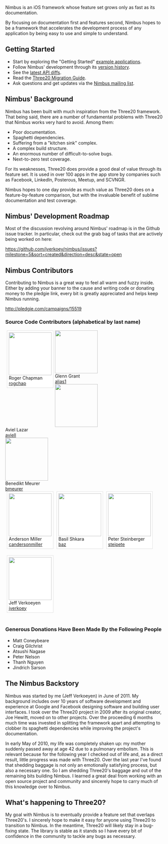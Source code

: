Nimbus is an iOS framework whose feature set grows only as fast as its documentation.

By focusing on documentation first and features second, Nimbus hopes to be a framework
that accelerates the development process of any application by being easy to use and simple
to understand.

<h2>Getting Started</h2>

- Start by exploring the "Getting Started" <a href="https://github.com/jverkoey/nimbus/tree/master/examples/gettingstarted">example applications</a>.
- Follow Nimbus' development through its <a href="http://jverkoey.github.com/nimbus/group___version-_history.html">version history</a>.
- See the <a href="http://jverkoey.github.com/nimbus/group___version-8-0.html">latest API diffs</a>.
- Read the <a href="http://jverkoey.github.com/nimbus/group___three20-_migration-_guide.html">Three20 Migration Guide</a>.
- Ask questions and get updates via the <a href="http://groups.google.com/group/nimbusios">Nimbus mailing list</a>.

<h2>Nimbus' Background</h2>

Nimbus has been built with much inspiration from the Three20 framework. That being said, there
are a number of fundamental problems with Three20 that Nimbus works very hard to avoid.
Among them:

- Poor documentation.
- Spaghetti dependencies.
- Suffering from a "kitchen sink" complex.
- A complex build structure.
- An enormous number of difficult-to-solve bugs.
- Next-to-zero test coverage.

For its weaknesses, Three20 does provide a good deal of value through its feature set. It is
used in over 100 apps in the app store by companies such as Facebook, LinkedIn, Posterous,
Meetup, and SCVNGR.

Nimbus hopes to one day provide as much value as Three20 does on a feature-by-feature
comparison, but with the invaluable benefit of sublime documentation and test coverage.

<h2>Nimbus' Development Roadmap</h2>

Most of the discussion revolving around Nimbus' roadmap is in the Github issue tracker. In
particular, check out the grab bag of tasks that are actively being worked on here:

https://github.com/jverkoey/nimbus/issues?milestone=5&sort=created&direction=desc&state=open


<h2>Nimbus Contributors</h2>

Contributing to Nimbus is a great way to feel all warm and fuzzy inside. Either by adding your
banner to the cause and writing code or donating money to the pledgie link, every bit is greatly
appreciated and helps keep Nimbus running.

http://pledgie.com/campaigns/15519

<h3>Source Code Contributors (alphabetical by last name)</h3>

<div class="contributor_profile" style="padding: 5px;margin: 0 5px;margin-bottom: 20px;border: 1px solid #DDD;background-color: white;float: left;"> 
<img width="135px" height="135px" src="http://www.gravatar.com/avatar/c28f6b282ad61bff6aa9aba06c62ad66?s=135&amp;d=http://three20.info/gfx/team/silhouette.gif" /> 
<div class="name">Roger Chapman</div> 
<div class="github"><a href="http://github.com/rogchap">rogchap</a></div> 
</div>

<div class="contributor_profile"> 
<img width="135px" height="135px" src="http://www.gravatar.com/avatar/a7acedfd4044ad79252e3b062aef25e7?s=135&amp;d=http://three20.info/gfx/team/silhouette.gif" /> 
<div class="name">Glenn Grant</div> 
<div class="github"><a href="http://github.com/alias1">alias1</a></div> 
</div>

<div class="contributor_profile">
<img width="135px" height="135px" src="http://www.gravatar.com/avatar/ca1536c2ef2e263ed2aec69c1d147677?s=135&amp;d=http://three20.info/gfx/team/silhouette.gif" /> 
<div class="name">Aviel Lazar</div> 
<div class="github"><a href="http://github.com/aviell">aviell</a></div> 
</div>

<div class="contributor_profile"> 
<img width="135px" height="135px" src="http://www.gravatar.com/avatar/22f25c7b3f0f15a6854fae62bbd3482f?s=135&amp;d=http://three20.info/gfx/team/silhouette.gif" /> 
<div class="name">Benedikt Meurer</div> 
<div class="github"><a href="http://github.com/bmeurer">bmeurer</a></div> 
</div>

<div class="contributor_profile" style="padding: 5px;margin: 0 5px;margin-bottom: 20px;border: 1px solid #DDD;background-color: white;float: left;"> 
<img width="135px" height="135px" src="http://www.gravatar.com/avatar/8d33edcb6695ab66b1e48067e4e3723c?s=135&amp;d=http://three20.info/gfx/team/silhouette.gif" /> 
<div class="name">Anderson Miller</div> 
<div class="github"><a href="http://github.com/candersonmiller">candersonmiller</a></div> 
</div>

<div class="contributor_profile" style="padding: 5px;margin: 0 5px;margin-bottom: 20px;border: 1px solid #DDD;background-color: white;float: left;"> 
<img width="135px" height="135px" src="http://www.gravatar.com/avatar/ec5d7ba9c004f79817c76146247e787e?s=135&amp;d=http://three20.info/gfx/team/silhouette.gif" /> 
<div class="name">Basil Shkara</div> 
<div class="github"><a href="http://github.com/baz">baz</a></div> 
</div>

<div class="contributor_profile" style="padding: 5px;margin: 0 5px;margin-bottom: 20px;border: 1px solid #DDD;background-color: white;float: left;"> 
<img width="135px" height="135px" src="http://www.gravatar.com/avatar/7adfa1038eb46b001fd5c85a47dffc13?s=135&amp;d=http://three20.info/gfx/team/silhouette.gif" /> 
<div class="name">Peter Steinberger</div> 
<div class="github"><a href="http://github.com/steipete">steipete</a></div> 
</div>

<div class="contributor_profile" style="padding: 5px;margin: 0 5px;margin-bottom: 20px;border: 1px solid #DDD;background-color: white;float: left;"> 
<img width="135px" height="135px" src="http://www.gravatar.com/avatar/f3c8603c353afa79b9f1c77f35efd566?s=135&amp;d=http://three20.info/gfx/team/silhouette.gif" /> 
<div class="name">Jeff Verkoeyen</div> 
<div class="github"><a href="http://github.com/jverkoey">jverkoey</a></div> 
</div>

<div style="clear:both"></div>

<h3>Generous Donations Have Been Made By the Following People</h3>

- Matt Coneybeare
- Craig Gilchrist
- Atsushi Nagase
- Peter Nelson
- Thanh Nguyen
- Jindrich Sarson

<h2>The Nimbus Backstory</h2>

Nimbus was started by me (Jeff Verkoeyen) in June of 2011. My background includes over 10 years
of software development and experience at Google and Facebook designing software and
building user interfaces. I took over the Three20 project in 2009 after its original creator,
Joe Hewitt, moved on to other projects. Over the proceeding 6 months much time was invested in
splitting the framework apart and attempting to clobber its spaghetti dependencies while
improving the project's documentation.

In early May of 2010, my life was completely shaken up: my mother suddenly passed
away at age 42 due to a pulmonary embolism. This is relevant because for the following year
I checked out of life and, as a direct result, little progress was made with Three20. Over the
last year I've found that shedding baggage is not only an emotionally satisfying process, but
also a necessary one. So I am shedding Three20's baggage and out of the remaining bits building
Nimbus. I learned a great deal from working with an open source project and community and
sincerely hope to carry much of this knowledge over to Nimbus.


<h2>What's happening to Three20?</h2>

My goal with Nimbus is to eventually provide a feature set that overlaps Three20's. I
sincerely hope to make it easy for anyone using Three20 to transition to Nimbus. In the
meantime, Three20 will likely stay in a bug-fixing state. The library is stable as it stands
so I have every bit of confidence in the community to tackle any bugs as necessary.
